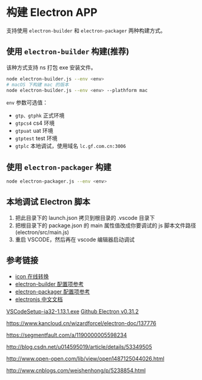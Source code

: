 # 构建 Electron APP

支持使用 `electron-builder` 和 `electron-packager` 两种构建方式。

## 使用 `electron-builder` 构建(推荐)

该种方式支持 ns 打包 exe 安装文件。

```bash
node electron-builder.js --env <env>
# macOS 下构建 mac 的版本
node electron-builder.js --env <env> --plathform mac
```

`env` 参数可选值：

- `gtp、gtphk` 正式环境
- `gtpcs4` cs4 环境
- `gtpuat` uat 环境
- `gtptest`  test 环境
- `gtplc` 本地调试，使用域名 `lc.gf.com.cn:3006`

## 使用 `electron-packager` 构建

```bash
node electron-packager.js --env <env>
```

## 本地调试 Electron 脚本

1. 把此目录下的 launch.json 拷贝到根目录的 .vscode 目录下
2. 把根目录下的 package.json 的 main 属性值改成你要调试的 js 脚本文件路径(electron/src/main.js)
3. 重启 VSCODE，然后再在 vscode 编辑器启动调试

## 参考链接

- [icon 在线转换](https://www.easyicon.net/covert/)
- [electron-builder 配置项参考](https://electron.build/configuration/configuration)
- [electron-packager 配置项参考](https://github.com/electron-userland/electron-packager/blob/master/docs/api.md#options)
- [electronjs 中文文档](http://electronjs.org/docs)

[VSCodeSetup-ia32-1.13.1.exe](https://code.visualstudio.com/updates/v1_13)
[Github Electron v0.31.2](https://github.com/electron/electron/releases/tag/v0.31.2)

<https://www.kancloud.cn/wizardforcel/electron-doc/137776>

<https://segmentfault.com/a/1190000005598234>

<http://blog.csdn.net/u014595019/article/details/53349505>

<http://www.open-open.com/lib/view/open1487125044026.html>

<http://www.cnblogs.com/weishenhong/p/5238854.html>
